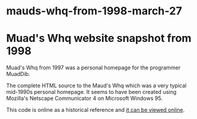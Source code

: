 mauds-whq-from-1998-march-27
============================
# Muad's Whq website snapshot from 1998

Muad's Whq from 1997 was a personal homepage for the programmer MuadDib.

The complete HTML source to the Maud's Whq which was a very typical mid-1990s personal homepage. It seems to have been created using Mozilla's Netscape Communicator 4 on Microsoft Windows 95.

This code is online as a historical reference and [it can be viewed online](http://www.defacto2.net/wayback/mauds-whq-from-1998-march-27/index.html).
